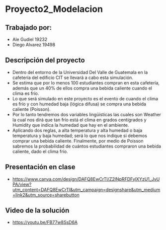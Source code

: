 # Proyecto2_Modelacion

## Trabajado por:
* Ale Gudiel 19232
* Diego Alvarez 19498

## Descripción del proyecto
* Dentro del entorno de la Universidad Del Valle de Guatemala en la cafetería del edificio CIT se llevará a cabo esta simulación. 
* Se estima que por lo menos 100 estudiantes compran en esta cafetería, además que un 40% de ellos compra una bebida caliente cuando el clima es frío.
* Lo que será simulado en este proyecto es el evento de cuando el clima es frío y con humedad baja (lógica difusa) se compra una bebida caliente (Poisson). 
* Por lo tanto tendremos dos variables lingüísticas las cuales son Weather la cual nos dirá que tan frío está el clima en grados centígrados y Humidity que indica la humedad que hay en el ambiente. 
* Aplicando dos reglas, a alta temperatura y alta humedad o baja temperatura y baja humedad; será lo que nos indique si debemos comprar una bebida caliente. Finalmente, por medio de Poisson sabremos la probabilidad de cuántos estudiantes compraron una bebida caliente, dado el clima frío.


## Presentación en clase
* https://www.canva.com/design/DAFQ8EwCrTI/Z2INpRFDFylXYzU1_JvUPA/view?utm_content=DAFQ8EwCrTI&utm_campaign=designshare&utm_medium=link2&utm_source=sharebutton

## Video de la solución
* https://youtu.be/FB77w8SsD6A

